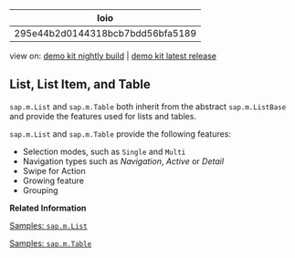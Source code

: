<!-- loio295e44b2d0144318bcb7bdd56bfa5189 -->

| loio |
| -----|
| 295e44b2d0144318bcb7bdd56bfa5189 |

<div id="loio">

view on: [demo kit nightly build](https://openui5nightly.hana.ondemand.com/#/topic/295e44b2d0144318bcb7bdd56bfa5189) | [demo kit latest release](https://openui5.hana.ondemand.com/#/topic/295e44b2d0144318bcb7bdd56bfa5189)</div>

## List, List Item, and Table

`sap.m.List` and `sap.m.Table` both inherit from the abstract `sap.m.ListBase` and provide the features used for lists and tables.

`sap.m.List` and `sap.m.Table` provide the following features:

-   Selection modes, such as `Single` and `Multi`
-   Navigation types such as *Navigation*, *Active* or *Detail*
-   Swipe for Action
-   Growing feature
-   Grouping

**Related Information**  


[Samples: `sap.m.List`](https://openui5.hana.ondemand.com/#/entity/sap.m.List)

[Samples: `sap.m.Table`](https://openui5.hana.ondemand.com/#/entity/sap.m.Table)

